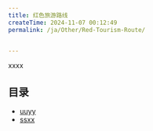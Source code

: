 ```yaml
---
title: 红色旅游路线
createTime: 2024-11-07 00:12:49
permalink: /ja/Other/Red-Tourism-Route/


---
```


xxxx

## 目录
- [uuyy](./1.uuyy.md)
- [ssxx](./2.ssxx.md)
